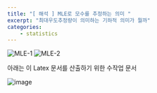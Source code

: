 ```yaml
---
title: "[ 해석 ] MLE로 모수를 추정하는 의미 "
excerpt: "최대우도추정량이 의미하는 기하적 의미가 뭘까"
categories:
    - statistics
---
```


![MLE-1](https://github.com/user-attachments/assets/e3e83f08-e607-449a-abfe-e0a9e3fda94b)
![MLE-2](https://github.com/user-attachments/assets/574385d7-52d2-41bc-8f08-d990ac1da872)

아래는 이 Latex 문서를 산출하기 위한 수작업 문서

![image](https://github.com/user-attachments/assets/468f542f-f58a-48f9-94db-d20eab8827a5)
